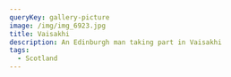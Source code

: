```yaml
---
queryKey: gallery-picture
image: /img/img_6923.jpg
title: Vaisakhi
description: An Edinburgh man taking part in Vaisakhi
tags:
  - Scotland
---
```


